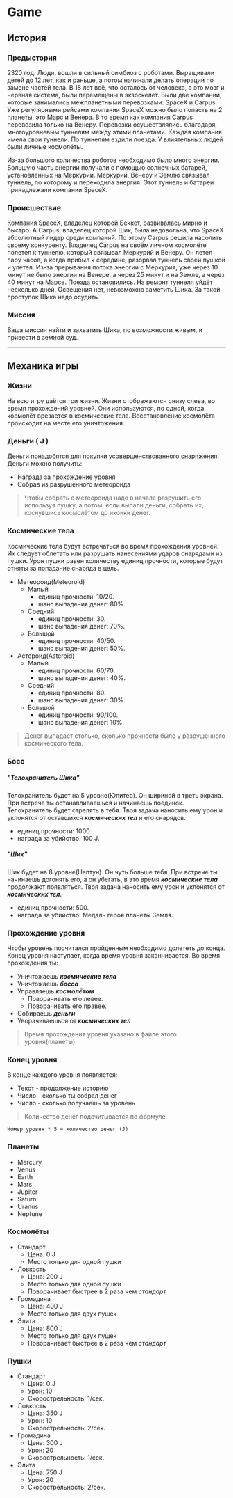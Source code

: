 # Game

## История

### Предыстория
2320 год. Люди, вошли в сильный симбиоз с роботами. Выращивали детей до 12 
лет, как и раньше, а потом начинали делать операции по замене частей тела. 
В 18 лет всё, что осталось от человека, а это мозг и нервная система, 
были перемещены в экзоскелет. Были две компании, которые занимались 
межпланетными перевозками: SpaceX и Carpus. Уже регулярными рейсами компании 
SpaceX можно было попасть на 2 планеты, это Марс и Венера. В то время 
как компания Carpus перевозила только на Венеру. Перевозки осуществлялись
благодаря, многоуровневым туннелям между этими планетами. Каждая компания имела свои 
туннели. По туннелям ездили поезда. У влиятельных людей были личные космолёты.

Из-за большого количества роботов необходимо было много энергии. 
Большую часть энергии получали с помощью солнечных батарей, установленных 
на Меркурии. Меркурий, Венеру и Землю связывал туннель, по которому и переходила 
энергия. Этот туннель и батареи принадлежали компании SpaceX. 

### Происшествие
Компания SpaceX, владелец которой Беккет, развивалась мирно и быстро. А 
Carpus, владелец которой Шик, была недовольна, что SpaceX абсолютный лидер 
среди компаний. По этому Carpus решила насолить своему конкуренту. 
Владелец Carpus на своём личном космолёте полетел к туннелю, который связывал 
Меркурий и Венеру. Он летел пару часов, а когда прибыл к середине, разорвал 
туннель своей пушкой и улетел. Из-за прерывания потока энергии с Меркурия, 
уже через 10 минут не было энергии на Венере, а через 25 минут и на Земле, 
а через 40 минут на Марсе. Поезда остановились. На ремонт туннеля уйдёт 
несколько дней. Освещения нет, невозможно заметить Шика. За такой проступок 
Шика надо осудить. 

### Миссия
Ваша миссия найти и захватить Шика, по возможности живым, и привести в земной 
суд. 

___

## Механика игры

### Жизни
На всю игру даётся три жизни. Жизни отображаются снизу слева, во время 
прохождений уровней. Они используются, по одной, когда космолёт врезается 
в космические тела. Восстановление космолёта происходит на месте его 
уничтожения.

### Деньги ( J )
Деньги понадобятся для покупки усовершенствованного снаряжения. 
Деньги можно получить:
- Награда за прохождение уровня
- Собрав из разрушенного метеороида
> Чтобы собрать с метеороида надо в начале разрушить его используя пушку, а
> потом, если выпали деньги, собрать их, коснувшись космолётом до иконки 
> денег.

### Космические тела
Космические тела будут встречаться во время прохождения уровней. Их следует 
облетать или разрушать нанесениями ударов снарядами из пушки. Урон пушки 
равен количеству единиц прочности, которые будут отняты за попадание снаряда
в цель.
- Метеороид(Meteoroid)
    - Малый
        - единиц прочности: 10/20.
        - шанс выпадения денег: 80%.
    - Средний
        - единиц прочности: 30.
        - шанс выпадения денег: 70%.
    - Большой
        - единиц прочности: 40/50.
        - шанс выпадения денег: 50%.
- Астероид(Asteroid)
    - Малый
        - единиц прочности: 60/70.
        - шанс выпадения денег: 40%.
    - Средний
        - единиц прочности: 80.
        - шанс выпадения денег: 30%.
    - Большой
        - единиц прочности: 90/100.
        - шанс выпадения денег: 10%.
> Денег выпадает столько, сколько прочности было у разрушенного космического 
> тела.

### Босс 
##### "Телохранитель Шика"
Телохранитель будет на 5 уровне(Юпитер). Он шириной в треть экрана. При 
встрече ты останавливаешься и начинаешь поединок. Телохранитель будет 
стрелять в тебя. Твоя задача наносить ему урон и уклонятся от оставшихся 
___космических тел___ и его снарядов.
- единиц прочности: 1000.
- награда за убийство: 100 J.
##### "Шик"
Шик будет на 8 уровне(Нептун). Он чуть больше тебя. При встрече ты 
начинаешь догонять его, а он убегать, в это время ___космические тела___ 
продолжают появляться. Твоя задача наносить ему урон и уклонятся от 
___космических тел___.
- единиц прочности: 500.
- награда за убийство: Медаль героя планеты Земля.

### Прохождение уровня
Чтобы уровень посчитался пройденным необходимо долететь до конца. Конец 
уровня наступает, когда время уровня заканчивается.
Во время прохождения ты:
- Уничтожаешь ___космические тела___
- Уничтожаешь ___босса___
- Управляешь ___космолётом___
    - Поворачивать его левее.
    - Поворачивать его правее.
- Собираешь ___деньги___
- Уворачиваешься от ___космических тел___
> Время прохождения уровня указано в файле этого уровня(планеты).

### Конец уровня
В конце каждого уровня появляется: 
- Текст - продолжение историю
- Число - сколько ты собрал денег 
- Число - сколько получаешь за уровень
> Количество денег подсчитывается по формуле:
~~~
Номер уровня * 5 = количество денег (J)
~~~

### Планеты
- Mercury
- Venus
- Earth
- Mars
- Jupiter
- Saturn
- Uranus
- Neptune

### Космолёты
- Стандарт
    - Цена: 0 J
    - Место только для одной пушки
- Ловкость
    - Цена: 200 J
    - Место только для одной пушки
    - Поворачивает быстрее в 2 раза чем _стандарт_
- Громадина
    - Цена: 400 J
    - Место только для двух пушек
- Элита
    - Цена: 800 J
    - Место только для двух пушек
    - Поворачивает быстрее в 2 раза чем _стандарт_

### Пушки
- Стандарт
    - Цена: 0 J
    - Урон: 10
    - Скорострельность: 1/сек.
- Ловкость
    - Цена: 350 J
    - Урон: 10
    - Скорострельность: 2/сек.
- Громадина
    - Цена: 300 J
    - Урон: 20
    - Скорострельность: 1/сек.
- Элита
    - Цена: 750 J
    - Урон: 20
    - Скорострельность: 2/сек.